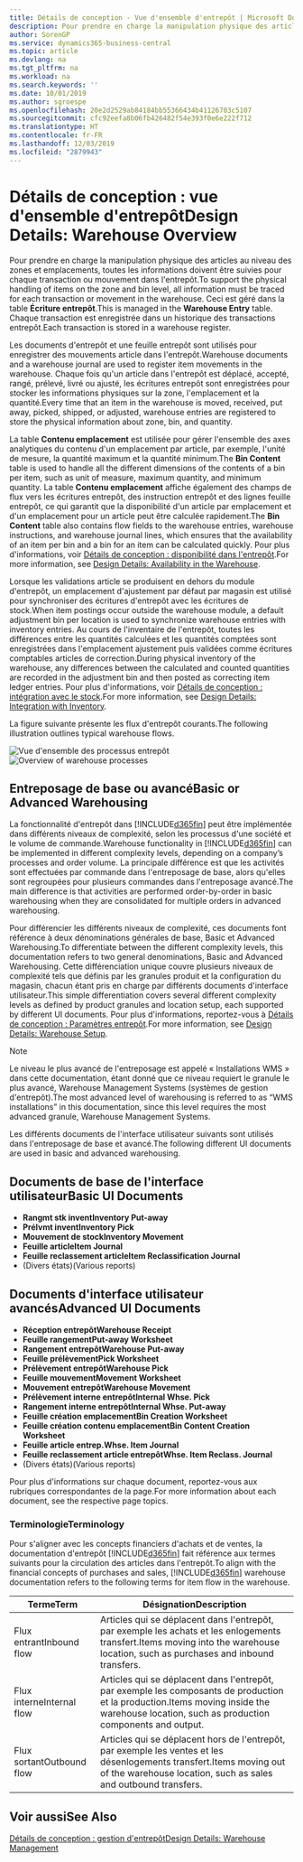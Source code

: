```yaml
---
title: Détails de conception - Vue d'ensemble d'entrepôt | Microsoft Docs
description: Pour prendre en charge la manipulation physique des articles au niveau des zones et emplacements, toutes les informations doivent être suivies pour chaque transaction ou mouvement dans l'entrepôt. Ceci est géré dans la table **Écriture entrepôt**. Chaque transaction est enregistrée dans un historique des transactions entrepôt.
author: SorenGP
ms.service: dynamics365-business-central
ms.topic: article
ms.devlang: na
ms.tgt_pltfrm: na
ms.workload: na
ms.search.keywords: ''
ms.date: 10/01/2019
ms.author: sgroespe
ms.openlocfilehash: 20e2d2529ab84184bb55366434b41126703c5107
ms.sourcegitcommit: cfc92eefa8b06fb426482f54e393f0e6e222f712
ms.translationtype: HT
ms.contentlocale: fr-FR
ms.lasthandoff: 12/03/2019
ms.locfileid: "2879943"
---
```

# <a name="design-details-warehouse-overview"></a><span data-ttu-id="c6ae3-105">Détails de conception : vue d'ensemble d'entrepôt</span><span class="sxs-lookup"><span data-stu-id="c6ae3-105">Design Details: Warehouse Overview</span></span>
<span data-ttu-id="c6ae3-106">Pour prendre en charge la manipulation physique des articles au niveau des zones et emplacements, toutes les informations doivent être suivies pour chaque transaction ou mouvement dans l'entrepôt.</span><span class="sxs-lookup"><span data-stu-id="c6ae3-106">To support the physical handling of items on the zone and bin level, all information must be traced for each transaction or movement in the warehouse.</span></span> <span data-ttu-id="c6ae3-107">Ceci est géré dans la table **Écriture entrepôt**.</span><span class="sxs-lookup"><span data-stu-id="c6ae3-107">This is managed in the **Warehouse Entry** table.</span></span> <span data-ttu-id="c6ae3-108">Chaque transaction est enregistrée dans un historique des transactions entrepôt.</span><span class="sxs-lookup"><span data-stu-id="c6ae3-108">Each transaction is stored in a warehouse register.</span></span>  

<span data-ttu-id="c6ae3-109">Les documents d'entrepôt et une feuille entrepôt sont utilisés pour enregistrer des mouvements article dans l'entrepôt.</span><span class="sxs-lookup"><span data-stu-id="c6ae3-109">Warehouse documents and a warehouse journal are used to register item movements in the warehouse.</span></span> <span data-ttu-id="c6ae3-110">Chaque fois qu'un article dans l'entrepôt est déplacé, accepté, rangé, prélevé, livré ou ajusté, les écritures entrepôt sont enregistrées pour stocker les informations physiques sur la zone, l'emplacement et la quantité.</span><span class="sxs-lookup"><span data-stu-id="c6ae3-110">Every time that an item in the warehouse is moved, received, put away, picked, shipped, or adjusted, warehouse entries are registered to store the physical information about zone, bin, and quantity.</span></span>

<span data-ttu-id="c6ae3-111">La table **Contenu emplacement** est utilisée pour gérer l'ensemble des axes analytiques du contenu d'un emplacement par article, par exemple, l'unité de mesure, la quantité maximum et la quantité minimum.</span><span class="sxs-lookup"><span data-stu-id="c6ae3-111">The **Bin Content** table is used to handle all the different dimensions of the contents of a bin per item, such as unit of measure, maximum quantity, and minimum quantity.</span></span> <span data-ttu-id="c6ae3-112">La table **Contenu emplacement** affiche également des champs de flux vers les écritures entrepôt, des instruction entrepôt et des lignes feuille entrepôt, ce qui garantit que la disponibilité d'un article par emplacement et d'un emplacement pour un article peut être calculée rapidement.</span><span class="sxs-lookup"><span data-stu-id="c6ae3-112">The **Bin Content** table also contains flow fields to the warehouse entries, warehouse instructions, and warehouse journal lines, which ensures that the availability of an item per bin and a bin for an item can be calculated quickly.</span></span> <span data-ttu-id="c6ae3-113">Pour plus d'informations, voir [Détails de conception : disponibilité dans l'entrepôt](design-details-availability-in-the-warehouse.md).</span><span class="sxs-lookup"><span data-stu-id="c6ae3-113">For more information, see [Design Details: Availability in the Warehouse](design-details-availability-in-the-warehouse.md).</span></span>  

<span data-ttu-id="c6ae3-114">Lorsque les validations article se produisent en dehors du module d'entrepôt, un emplacement d'ajustement par défaut par magasin est utilisé pour synchroniser des écritures d'entrepôt avec les écritures de stock.</span><span class="sxs-lookup"><span data-stu-id="c6ae3-114">When item postings occur outside the warehouse module, a default adjustment bin per location is used to synchronize warehouse entries with inventory entries.</span></span> <span data-ttu-id="c6ae3-115">Au cours de l'inventaire de l'entrepôt, toutes les différences entre les quantités calculées et les quantités comptées sont enregistrées dans l'emplacement ajustement puis validées comme écritures comptables articles de correction.</span><span class="sxs-lookup"><span data-stu-id="c6ae3-115">During physical inventory of the warehouse, any differences between the calculated and counted quantities are recorded in the adjustment bin and then posted as correcting item ledger entries.</span></span> <span data-ttu-id="c6ae3-116">Pour plus d'informations, voir [Détails de conception : intégration avec le stock](design-details-integration-with-inventory.md).</span><span class="sxs-lookup"><span data-stu-id="c6ae3-116">For more information, see [Design Details: Integration with Inventory](design-details-integration-with-inventory.md).</span></span>  

<span data-ttu-id="c6ae3-117">La figure suivante présente les flux d'entrepôt courants.</span><span class="sxs-lookup"><span data-stu-id="c6ae3-117">The following illustration outlines typical warehouse flows.</span></span>  

<span data-ttu-id="c6ae3-118">![Vue d'ensemble des processus entrepôt](media/design_details_warehouse_management_overview.png "Vue d'ensemble des processus entrepôt")</span><span class="sxs-lookup"><span data-stu-id="c6ae3-118">![Overview of warehouse processes](media/design_details_warehouse_management_overview.png "Overview of warehouse processes")</span></span>  

## <a name="basic-or-advanced-warehousing"></a><span data-ttu-id="c6ae3-119">Entreposage de base ou avancé</span><span class="sxs-lookup"><span data-stu-id="c6ae3-119">Basic or Advanced Warehousing</span></span>  
<span data-ttu-id="c6ae3-120">La fonctionnalité d'entrepôt dans [!INCLUDE[d365fin](includes/d365fin_md.md)] peut être implémentée dans différents niveaux de complexité, selon les processus d'une société et le volume de commande.</span><span class="sxs-lookup"><span data-stu-id="c6ae3-120">Warehouse functionality in [!INCLUDE[d365fin](includes/d365fin_md.md)] can be implemented in different complexity levels, depending on a company’s processes and order volume.</span></span> <span data-ttu-id="c6ae3-121">La principale différence est que les activités sont effectuées par commande dans l'entreposage de base, alors qu'elles sont regroupées pour plusieurs commandes dans l'entreposage avancé.</span><span class="sxs-lookup"><span data-stu-id="c6ae3-121">The main difference is that activities are performed order-by-order in basic warehousing when they are consolidated for multiple orders in advanced warehousing.</span></span>  

 <span data-ttu-id="c6ae3-122">Pour différencier les différents niveaux de complexité, ces documents font référence à deux dénominations générales de base, Basic et Advanced Warehousing.</span><span class="sxs-lookup"><span data-stu-id="c6ae3-122">To differentiate between the different complexity levels, this documentation refers to two general denominations, Basic and Advanced Warehousing.</span></span> <span data-ttu-id="c6ae3-123">Cette différenciation unique couvre plusieurs niveaux de complexité tels que définis par les granules produit et la configuration du magasin, chacun étant pris en charge par différents documents d'interface utilisateur.</span><span class="sxs-lookup"><span data-stu-id="c6ae3-123">This simple differentiation covers several different complexity levels as defined by product granules and location setup, each supported by different UI documents.</span></span> <span data-ttu-id="c6ae3-124">Pour plus d'informations, reportez\-vous à [Détails de conception : Paramètres entrepôt](design-details-warehouse-setup.md).</span><span class="sxs-lookup"><span data-stu-id="c6ae3-124">For more information, see [Design Details: Warehouse Setup](design-details-warehouse-setup.md).</span></span>  

> [!NOTE]  
>  <span data-ttu-id="c6ae3-125">Le niveau le plus avancé de l'entreposage est appelé « Installations WMS » dans cette documentation, étant donné que ce niveau requiert le granule le plus avancé, Warehouse Management Systems (systèmes de gestion d'entrepôt).</span><span class="sxs-lookup"><span data-stu-id="c6ae3-125">The most advanced level of warehousing is referred to as “WMS installations” in this documentation, since this level requires the most advanced granule, Warehouse Management Systems.</span></span>  

 <span data-ttu-id="c6ae3-126">Les différents documents de l'interface utilisateur suivants sont utilisés dans l'entreposage de base et avancé.</span><span class="sxs-lookup"><span data-stu-id="c6ae3-126">The following different UI documents are used in basic and advanced warehousing.</span></span>  

## <a name="basic-ui-documents"></a><span data-ttu-id="c6ae3-127">Documents de base de l'interface utilisateur</span><span class="sxs-lookup"><span data-stu-id="c6ae3-127">Basic UI Documents</span></span>  

-   <span data-ttu-id="c6ae3-128">**Rangmt stk invent**</span><span class="sxs-lookup"><span data-stu-id="c6ae3-128">**Inventory Put-away**</span></span>  
-   <span data-ttu-id="c6ae3-129">**Prélvmt invent**</span><span class="sxs-lookup"><span data-stu-id="c6ae3-129">**Inventory Pick**</span></span>  
-   <span data-ttu-id="c6ae3-130">**Mouvement de stock**</span><span class="sxs-lookup"><span data-stu-id="c6ae3-130">**Inventory Movement**</span></span>  
-   <span data-ttu-id="c6ae3-131">**Feuille article**</span><span class="sxs-lookup"><span data-stu-id="c6ae3-131">**Item Journal**</span></span>  
-   <span data-ttu-id="c6ae3-132">**Feuille reclassement article**</span><span class="sxs-lookup"><span data-stu-id="c6ae3-132">**Item Reclassification Journal**</span></span>  
-   <span data-ttu-id="c6ae3-133">(Divers états)</span><span class="sxs-lookup"><span data-stu-id="c6ae3-133">(Various reports)</span></span>  

## <a name="advanced-ui-documents"></a><span data-ttu-id="c6ae3-134">Documents d'interface utilisateur avancés</span><span class="sxs-lookup"><span data-stu-id="c6ae3-134">Advanced UI Documents</span></span>  

-   <span data-ttu-id="c6ae3-135">**Réception entrepôt**</span><span class="sxs-lookup"><span data-stu-id="c6ae3-135">**Warehouse Receipt**</span></span>  
-   <span data-ttu-id="c6ae3-136">**Feuille rangement**</span><span class="sxs-lookup"><span data-stu-id="c6ae3-136">**Put-away Worksheet**</span></span>  
-   <span data-ttu-id="c6ae3-137">**Rangement entrepôt**</span><span class="sxs-lookup"><span data-stu-id="c6ae3-137">**Warehouse Put-away**</span></span>  
-   <span data-ttu-id="c6ae3-138">**Feuille prélèvement**</span><span class="sxs-lookup"><span data-stu-id="c6ae3-138">**Pick Worksheet**</span></span>  
-   <span data-ttu-id="c6ae3-139">**Prélèvement entrepôt**</span><span class="sxs-lookup"><span data-stu-id="c6ae3-139">**Warehouse Pick**</span></span>  
-   <span data-ttu-id="c6ae3-140">**Feuille mouvement**</span><span class="sxs-lookup"><span data-stu-id="c6ae3-140">**Movement Worksheet**</span></span>  
-   <span data-ttu-id="c6ae3-141">**Mouvement entrepôt**</span><span class="sxs-lookup"><span data-stu-id="c6ae3-141">**Warehouse Movement**</span></span>  
-   <span data-ttu-id="c6ae3-142">**Prélèvement interne entrepôt**</span><span class="sxs-lookup"><span data-stu-id="c6ae3-142">**Internal Whse. Pick**</span></span>  
-   <span data-ttu-id="c6ae3-143">**Rangement interne entrepôt**</span><span class="sxs-lookup"><span data-stu-id="c6ae3-143">**Internal Whse. Put-away**</span></span>  
-   <span data-ttu-id="c6ae3-144">**Feuille création emplacement**</span><span class="sxs-lookup"><span data-stu-id="c6ae3-144">**Bin Creation Worksheet**</span></span>  
-   <span data-ttu-id="c6ae3-145">**Feuille création contenu emplacement**</span><span class="sxs-lookup"><span data-stu-id="c6ae3-145">**Bin Content Creation Worksheet**</span></span>  
-   <span data-ttu-id="c6ae3-146">**Feuille article entrep.**</span><span class="sxs-lookup"><span data-stu-id="c6ae3-146">**Whse. Item Journal**</span></span>  
-   <span data-ttu-id="c6ae3-147">**Feuille reclassement article entrepôt**</span><span class="sxs-lookup"><span data-stu-id="c6ae3-147">**Whse. Item Reclass. Journal**</span></span>  
-   <span data-ttu-id="c6ae3-148">(Divers états)</span><span class="sxs-lookup"><span data-stu-id="c6ae3-148">(Various reports)</span></span>  

<span data-ttu-id="c6ae3-149">Pour plus d'informations sur chaque document, reportez-vous aux rubriques correspondantes de la page.</span><span class="sxs-lookup"><span data-stu-id="c6ae3-149">For more information about each document, see the respective page topics.</span></span>  

### <a name="terminology"></a><span data-ttu-id="c6ae3-150">Terminologie</span><span class="sxs-lookup"><span data-stu-id="c6ae3-150">Terminology</span></span>  
<span data-ttu-id="c6ae3-151">Pour s'aligner avec les concepts financiers d'achats et de ventes, la documentation d'entrepôt [!INCLUDE[d365fin](includes/d365fin_md.md)] fait référence aux termes suivants pour la circulation des articles dans l'entrepôt.</span><span class="sxs-lookup"><span data-stu-id="c6ae3-151">To align with the financial concepts of purchases and sales, [!INCLUDE[d365fin](includes/d365fin_md.md)] warehouse documentation refers to the following terms for item flow in the warehouse.</span></span>  

|<span data-ttu-id="c6ae3-152">Terme</span><span class="sxs-lookup"><span data-stu-id="c6ae3-152">Term</span></span>|<span data-ttu-id="c6ae3-153">Désignation</span><span class="sxs-lookup"><span data-stu-id="c6ae3-153">Description</span></span>|  
|----------|---------------------------------------|  
|<span data-ttu-id="c6ae3-154">Flux entrant</span><span class="sxs-lookup"><span data-stu-id="c6ae3-154">Inbound flow</span></span>|<span data-ttu-id="c6ae3-155">Articles qui se déplacent dans l'entrepôt, par exemple les achats et les enlogements transfert.</span><span class="sxs-lookup"><span data-stu-id="c6ae3-155">Items moving into the warehouse location, such as purchases and inbound transfers.</span></span>|  
|<span data-ttu-id="c6ae3-156">Flux interne</span><span class="sxs-lookup"><span data-stu-id="c6ae3-156">Internal flow</span></span>|<span data-ttu-id="c6ae3-157">Articles qui se déplacent dans l'entrepôt, par exemple les composants de production et la production.</span><span class="sxs-lookup"><span data-stu-id="c6ae3-157">Items moving inside the warehouse location, such as production components and output.</span></span>|  
|<span data-ttu-id="c6ae3-158">Flux sortant</span><span class="sxs-lookup"><span data-stu-id="c6ae3-158">Outbound flow</span></span>|<span data-ttu-id="c6ae3-159">Articles qui se déplacent hors de l'entrepôt, par exemple les ventes et les désenlogements transfert.</span><span class="sxs-lookup"><span data-stu-id="c6ae3-159">Items moving out of the warehouse location, such as sales and outbound transfers.</span></span>|  

## <a name="see-also"></a><span data-ttu-id="c6ae3-160">Voir aussi</span><span class="sxs-lookup"><span data-stu-id="c6ae3-160">See Also</span></span>  
 [<span data-ttu-id="c6ae3-161">Détails de conception : gestion d'entrepôt</span><span class="sxs-lookup"><span data-stu-id="c6ae3-161">Design Details: Warehouse Management</span></span>](design-details-warehouse-management.md)
